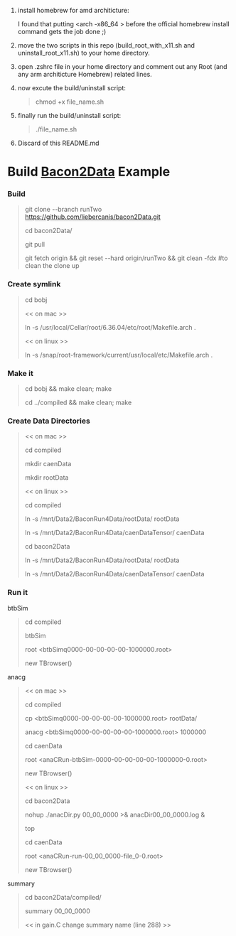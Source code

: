 

1. install homebrew for amd architicture:

   I found that putting <arch -x86_64 > before the official homebrew install command gets the job done ;)
2. move the two scripts in this repo (build_root_with_x11.sh and uninstall_root_x11.sh) to your home directory.
3. open .zshrc file in your home directory and comment out any Root (and any arm architicture Homebrew) related lines.
4. now excute the build/uninstall script:

   >chmod +x file_name.sh
5. finally run the build/uninstall script:

   >./file_name.sh

6. Discard of this README.md



# Build [Bacon2Data](https://github.com/liebercanis/bacon2Data/tree/runTwo) Example

### Build
>git clone --branch runTwo https://github.com/liebercanis/bacon2Data.git
>
>cd bacon2Data/
>
>git pull
>
>git fetch origin && git reset --hard origin/runTwo && git clean -fdx #to clean the clone up

### Create symlink
>cd bobj
>
> << on mac >>
>
>ln -s /usr/local/Cellar/root/6.36.04/etc/root/Makefile.arch .
>
> << on linux >>
>
>ln -s /snap/root-framework/current/usr/local/etc/Makefile.arch .

### Make it
>
>cd bobj && make clean; make
>
>cd ../compiled && make clean; make

### Create Data Directories
>
> << on mac >>
> 
>cd compiled
>
>mkdir caenData
>
>mkdir rootData  
>
> << on linux >>
> 
>cd compiled
>
>ln -s /mnt/Data2/BaconRun4Data/rootData/ rootData
>
>ln -s /mnt/Data2/BaconRun4Data/caenDataTensor/ caenData
>
>cd bacon2Data
>
>ln -s /mnt/Data2/BaconRun4Data/rootData/ rootData
>
>ln -s /mnt/Data2/BaconRun4Data/caenDataTensor/ caenData

### Run it
>
btbSim
>
>cd compiled 
>
>btbSim <event number>
>
>root <btbSimq0000-00-00-00-00-1000000.root>
>
>new TBrowser()
>
anacg
>
> << on mac >>
>
>cd compiled
>
>cp <btbSimq0000-00-00-00-00-1000000.root> rootData/
>
>anacg <btbSimq0000-00-00-00-00-1000000.root> 1000000
>
>cd caenData
>
>root <anaCRun-btbSim-0000-00-00-00-00-1000000-0.root>
>
>new TBrowser()
>
> << on linux >>
>
>cd bacon2Data
>
>nohup ./anacDir.py 00_00_0000 >& anacDir00_00_0000.log &
>
>top
>
>cd caenData
>
>root <anaCRun-run-00_00_0000-file_0-0.root>
>
>new TBrowser()
>
summary
>
>cd bacon2Data/compiled/
>
>summary 00_00_0000
>
><< in gain.C change summary name (line 288) >>









